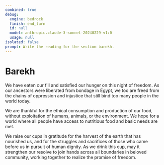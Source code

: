 ```yaml
---
combined: true
debug:
  engine: bedrock
  finish: end_turn
  id: null
  model: anthropic.claude-3-sonnet-20240229-v1:0
  usage: null
isolated: false
prompt: Write the reading for the section barekh.
---
```


# Barekh

We have eaten our fill and satisfied our hunger on this night of freedom. As our ancestors were liberated from bondage in Egypt, we too are freed from the chains of oppression and injustice that still bind too many people in the world today.

We are thankful for the ethical consumption and production of our food, without exploitation of humans, animals, or the environment. We hope for a world where all people have access to nutritious food and basic needs are met.

We raise our cups in gratitude for the harvest of the earth that has nourished us, and for the struggles and sacrifices of those who came before us in pursuit of human dignity. As we drink this cup, may it strengthen our resolve to join hands across all boundaries in beloved community, working together to realize the promise of freedom.

